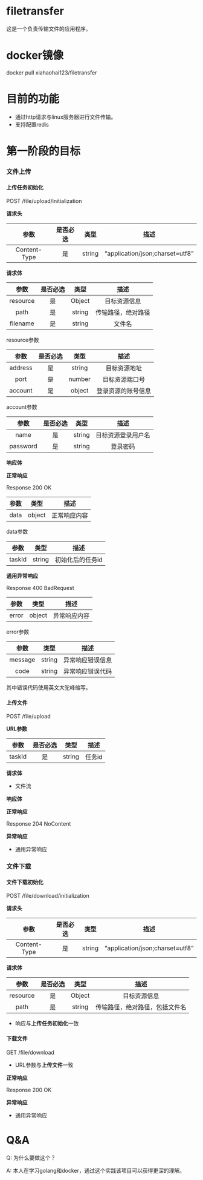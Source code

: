# filetransfer

这是一个负责传输文件的应用程序。

# docker镜像
docker pull xiahaohai123/filetransfer

# 目前的功能

- 通过http请求与linux服务器进行文件传输。
- 支持配置redis

# 第一阶段的目标

### 文件上传

#### 上传任务初始化

POST /file/upload/initialization

**请求头**

|参数     |是否必选|类型|描述|
|:-------:|:-----:|:-----:|:----:|
|Content-Type|是|string|“application/json;charset=utf8” |

**请求体**

|参数     |是否必选|类型|描述|
|:-------:|:-----:|:-----:|:----:|
|resource|是|Object|目标资源信息|
|path|是|string|传输路径，绝对路径|
|filename|是|string|文件名|

resource参数

|参数     |是否必选|类型|描述|
|:-------:|:-----:|:-----:|:----:|
|address|是|string|目标资源地址|
|port|是|number|目标资源端口号|
|account|是|object|登录资源的账号信息|

account参数

|参数     |是否必选|类型|描述|
|:-------:|:-----:|:-----:|:----:|
|name|是|string|目标资源登录用户名|
|password|是|string|登录密码|


**响应体**

**正常响应**

Response 200 OK

|参数     |类型|描述|
|:-------:|:-----:|:----:|
|data|object|正常响应内容|

data参数

|参数     |类型|描述|
|:-------:|:-----:|:----:|
|taskId|string|初始化后的任务id|

**通用异常响应**

Response 400 BadRequest

|参数     |类型|描述|
|:-------:|:-----:|:----:|
|error|object|异常响应内容|

error参数

|参数     |类型|描述|
|:-------:|:-----:|:----:|
|message|string|异常响应错误信息|
|code|string|异常响应错误代码|

其中错误代码使用英文大驼峰缩写。

#### 上传文件

POST /file/upload

**URL参数**

|参数     |是否必选|类型|描述|
|:-------:|:-----:|:-----:|:----:|
|taskId|是|string|任务id|

**请求体**
- 文件流

**响应体**

**正常响应**

Response 204 NoContent

**异常响应**

- 通用异常响应

### 文件下载

#### 文件下载初始化

POST /file/download/initialization

**请求头**

|参数     |是否必选|类型|描述|
|:-------:|:-----:|:-----:|:----:|
|Content-Type|是|string|“application/json;charset=utf8” |

**请求体**

|参数     |是否必选|类型|描述|
|:-------:|:-----:|:-----:|:----:|
|resource|是|Object|目标资源信息|
|path|是|string|传输路径，绝对路径，包括文件名|

- 响应与**上传任务初始化**一致

#### 下载文件

GET /file/download

- URL参数与**上传文件**一致

**正常响应**

Response 200 OK

**异常响应**
- 通用异常响应

# Q&A

Q: 为什么要做这个？

A: 本人在学习golang和docker，通过这个实践该项目可以获得更深的理解。
